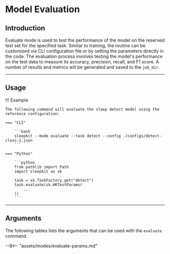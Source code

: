 # Model Evaluation

## <span class="sk-h2-span">Introduction </span>

Evaluate mode is used to test the performance of the model on the reserved test set for the specified task. Similar to training, the routine can be customized via CLI configuration file or by setting the parameters directly in the code. The evaluation process involves testing the model's performance on the test data to measure its accuracy, precision, recall, and F1 score. A number of results and metrics will be generated and saved to the `job_dir`.

---

## <span class="sk-h2-span">Usage</span>

!!! Example

    The following command will evaluate the sleep detect model using the reference configuration:

    === "CLI"

        ```bash
        sleepkit --mode evaluate --task detect --config ./configs/detect-class-2.json
        ```

    === "Python"

        ```python
        from pathlib import Path
        import sleepkit as sk

        task = sk.TaskFactory.get("detect")
        task.evaluate(sk.HKTestParams(
            ...
        ))
        ```

---

## <span class="sk-h2-span">Arguments </span>

The following tables lists the arguments that can be used with the `evaluate` command.

--8<-- "assets/modes/evaluate-params.md"
